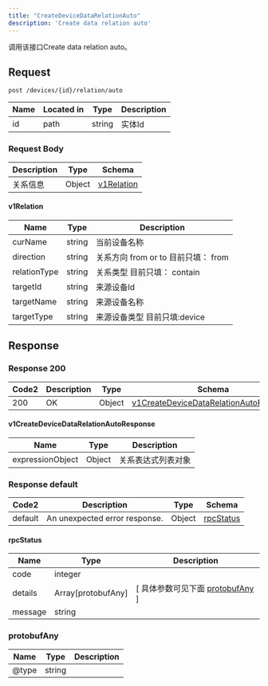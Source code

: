 ```yaml
---
title: "CreateDeviceDataRelationAuto"
description: 'Create data relation auto'
---
```



调用该接口Create data relation auto。



## Request


```
post /devices/{id}/relation/auto
```



| Name | Located in | Type | Description | 
| ---- | ---------- | ----------- | ----------- | 
| id | path | string | 实体Id |  





### Request Body


 
| Description | Type | Schema |
| ----------- | ------ | ------ |
| 关系信息 | Object | [v1Relation](#v1Relation) |

#### v1Relation

| Name | Type | Description | 
| ---- | ---- | ----------- |     
| curName | string | 当前设备名称 |      
| direction | string | 关系方向 from or to   目前只填： from |      
| relationType | string | 关系类型 目前只填： contain |      
| targetId | string | 来源设备Id |      
| targetName | string |  来源设备名称 |      
| targetType | string | 来源设备类型 目前只填:device |   


  
     
   
     
   
     
   
     
   
     
   
     
 
 





## Response



### Response  200

 
| Code2 | Description | Type | Schema |
| ---- | ----------- | ------ | ------ |
| 200 | OK | Object | [v1CreateDeviceDataRelationAutoResponse](#v1CreateDeviceDataRelationAutoResponse) |

#### v1CreateDeviceDataRelationAutoResponse

| Name | Type | Description | 
| ---- | ---- | ----------- |    
| expressionObject | Object | 关系表达式列表对象   |   


  
    
          
     
 
 


 


### Response  default

 
| Code2 | Description | Type | Schema |
| ---- | ----------- | ------ | ------ |
| default | An unexpected error response. | Object | [rpcStatus](#rpcStatus) |

#### rpcStatus

| Name | Type | Description | 
| ---- | ---- | ----------- |     
| code | integer |  |          
| details | Array[protobufAny] |  [ 具体参数可见下面 [protobufAny](#protobufAny) ] |       
| message | string |  |   


  
     
   
       
         
### protobufAny
| Name | Type | Description | 
| ---- | ---- | ----------- |     
| @type | string |  |   


  
     
 
 


          
     
   
     
 
 


 


